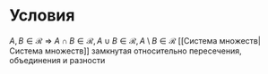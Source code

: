 # Условия
$A, B \in \mathcal{R}$ $\Rightarrow$ $A \cap B \in \mathcal{R}, A \cup B \in \mathcal{R}, A \setminus B \in \mathcal{R}$
[[Система множеств|Система множеств]] замкнутая относительно пересечения, объединения и разности